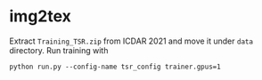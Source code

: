 # img2tex

Extract `Training_TSR.zip` from ICDAR 2021 and move it under `data` directory. Run training with

```
python run.py --config-name tsr_config trainer.gpus=1
```
